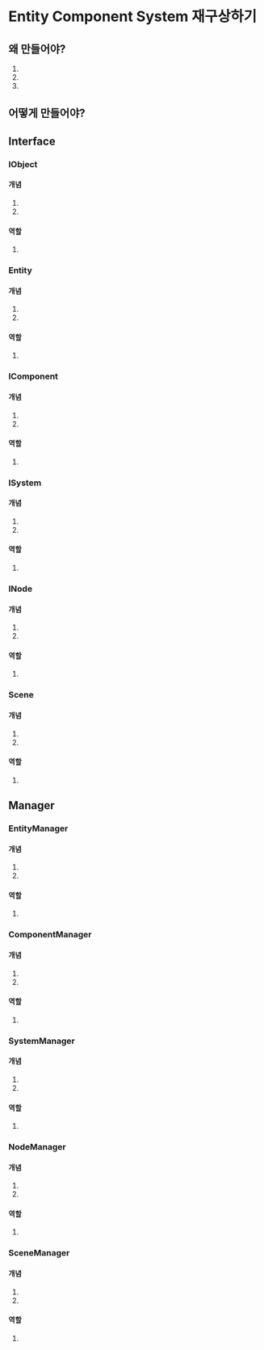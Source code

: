 # Entity Component System 재구상하기

## 왜 만들어야?
1.
2.
3.

## 어떻게 만들어야?

## Interface

### IObject
#### 개념
1.
2.
#### 역할
1.
### Entity
#### 개념
1.
2.
#### 역할
1.
### IComponent
#### 개념
1.
2.
#### 역할
1.
### ISystem
#### 개념
1.
2.
#### 역할
1.
### INode
#### 개념
1.
2.
#### 역할
1.
### Scene
#### 개념
1.
2.
#### 역할
1.
## Manager

### EntityManager
#### 개념
1.
2.
#### 역할
1.
### ComponentManager
#### 개념
1.
2.
#### 역할
1.
### SystemManager
#### 개념
1.
2.
#### 역할
1.
### NodeManager
#### 개념
1.
2.
#### 역할
1.

### SceneManager
#### 개념
1.
2.
#### 역할
1.